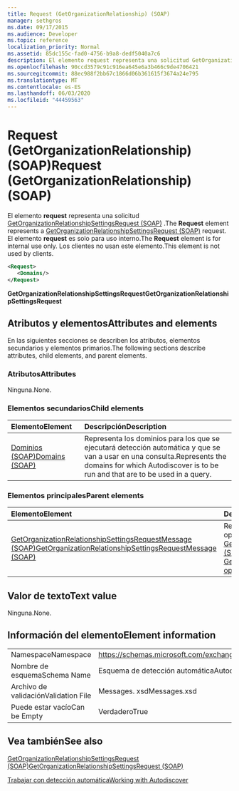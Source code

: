 ```yaml
---
title: Request (GetOrganizationRelationship) (SOAP)
manager: sethgros
ms.date: 09/17/2015
ms.audience: Developer
ms.topic: reference
localization_priority: Normal
ms.assetid: 85dc155c-fad0-4756-b9a8-dedf5040a7c6
description: El elemento request representa una solicitud GetOrganizationRelationshipSettingsRequest (SOAP). El elemento request es solo para uso interno. Los clientes no usan este elemento.
ms.openlocfilehash: 90ccd3579c91c916ea645e6a3b466c9de4706421
ms.sourcegitcommit: 88ec988f2bb67c1866d06b361615f3674a24e795
ms.translationtype: MT
ms.contentlocale: es-ES
ms.lasthandoff: 06/03/2020
ms.locfileid: "44459563"
---
```

# <a name="request-getorganizationrelationship-soap"></a><span data-ttu-id="ed545-105">Request (GetOrganizationRelationship) (SOAP)</span><span class="sxs-lookup"><span data-stu-id="ed545-105">Request (GetOrganizationRelationship) (SOAP)</span></span>

<span data-ttu-id="ed545-106">El elemento **request** representa una solicitud [GetOrganizationRelationshipSettingsRequest (SOAP)](getorganizationrelationshipsettingsrequest-soap.md) .</span><span class="sxs-lookup"><span data-stu-id="ed545-106">The **Request** element represents a [GetOrganizationRelationshipSettingsRequest (SOAP)](getorganizationrelationshipsettingsrequest-soap.md) request.</span></span> <span data-ttu-id="ed545-107">El elemento **request** es solo para uso interno.</span><span class="sxs-lookup"><span data-stu-id="ed545-107">The **Request** element is for internal use only.</span></span> <span data-ttu-id="ed545-108">Los clientes no usan este elemento.</span><span class="sxs-lookup"><span data-stu-id="ed545-108">This element is not used by clients.</span></span> 
  
```XML
<Request>
   <Domains/>
</Request>
```

 <span data-ttu-id="ed545-109">**GetOrganizationRelationshipSettingsRequest**</span><span class="sxs-lookup"><span data-stu-id="ed545-109">**GetOrganizationRelationshipSettingsRequest**</span></span>
## <a name="attributes-and-elements"></a><span data-ttu-id="ed545-110">Atributos y elementos</span><span class="sxs-lookup"><span data-stu-id="ed545-110">Attributes and elements</span></span>

<span data-ttu-id="ed545-111">En las siguientes secciones se describen los atributos, elementos secundarios y elementos primarios.</span><span class="sxs-lookup"><span data-stu-id="ed545-111">The following sections describe attributes, child elements, and parent elements.</span></span>
  
### <a name="attributes"></a><span data-ttu-id="ed545-112">Atributos</span><span class="sxs-lookup"><span data-stu-id="ed545-112">Attributes</span></span>

<span data-ttu-id="ed545-113">Ninguna.</span><span class="sxs-lookup"><span data-stu-id="ed545-113">None.</span></span>
  
### <a name="child-elements"></a><span data-ttu-id="ed545-114">Elementos secundarios</span><span class="sxs-lookup"><span data-stu-id="ed545-114">Child elements</span></span>

|<span data-ttu-id="ed545-115">**Elemento**</span><span class="sxs-lookup"><span data-stu-id="ed545-115">**Element**</span></span>|<span data-ttu-id="ed545-116">**Descripción**</span><span class="sxs-lookup"><span data-stu-id="ed545-116">**Description**</span></span>|
|:-----|:-----|
|[<span data-ttu-id="ed545-117">Dominios (SOAP)</span><span class="sxs-lookup"><span data-stu-id="ed545-117">Domains (SOAP)</span></span>](domains-soap.md) <br/> |<span data-ttu-id="ed545-118">Representa los dominios para los que se ejecutará detección automática y que se van a usar en una consulta.</span><span class="sxs-lookup"><span data-stu-id="ed545-118">Represents the domains for which Autodiscover is to be run and that are to be used in a query.</span></span>  <br/> |
   
### <a name="parent-elements"></a><span data-ttu-id="ed545-119">Elementos principales</span><span class="sxs-lookup"><span data-stu-id="ed545-119">Parent elements</span></span>

|<span data-ttu-id="ed545-120">**Elemento**</span><span class="sxs-lookup"><span data-stu-id="ed545-120">**Element**</span></span>|<span data-ttu-id="ed545-121">**Descripción**</span><span class="sxs-lookup"><span data-stu-id="ed545-121">**Description**</span></span>|
|:-----|:-----|
|[<span data-ttu-id="ed545-122">GetOrganizationRelationshipSettingsRequestMessage (SOAP)</span><span class="sxs-lookup"><span data-stu-id="ed545-122">GetOrganizationRelationshipSettingsRequestMessage (SOAP)</span></span>](getorganizationrelationshipsettingsrequestmessage-soap.md) <br/> |<span data-ttu-id="ed545-123">Representa una solicitud de operación de [GetOrganizationRelationshipSettings (SOAP)](getorganizationrelationshipsettings-operation-soap.md) .</span><span class="sxs-lookup"><span data-stu-id="ed545-123">Represents a [GetOrganizationRelationshipSettings operation (SOAP)](getorganizationrelationshipsettings-operation-soap.md) operation request.</span></span>  <br/> |
   
## <a name="text-value"></a><span data-ttu-id="ed545-124">Valor de texto</span><span class="sxs-lookup"><span data-stu-id="ed545-124">Text value</span></span>

<span data-ttu-id="ed545-125">Ninguna.</span><span class="sxs-lookup"><span data-stu-id="ed545-125">None.</span></span>
  
## <a name="element-information"></a><span data-ttu-id="ed545-126">Información del elemento</span><span class="sxs-lookup"><span data-stu-id="ed545-126">Element information</span></span>

|||
|:-----|:-----|
|<span data-ttu-id="ed545-127">Namespace</span><span class="sxs-lookup"><span data-stu-id="ed545-127">Namespace</span></span>  <br/> |https://schemas.microsoft.com/exchange/2010/Autodiscover  <br/> |
|<span data-ttu-id="ed545-128">Nombre de esquema</span><span class="sxs-lookup"><span data-stu-id="ed545-128">Schema Name</span></span>  <br/> |<span data-ttu-id="ed545-129">Esquema de detección automática</span><span class="sxs-lookup"><span data-stu-id="ed545-129">Autodiscover schema</span></span>  <br/> |
|<span data-ttu-id="ed545-130">Archivo de validación</span><span class="sxs-lookup"><span data-stu-id="ed545-130">Validation File</span></span>  <br/> |<span data-ttu-id="ed545-131">Messages. xsd</span><span class="sxs-lookup"><span data-stu-id="ed545-131">Messages.xsd</span></span>  <br/> |
|<span data-ttu-id="ed545-132">Puede estar vacío</span><span class="sxs-lookup"><span data-stu-id="ed545-132">Can be Empty</span></span>  <br/> |<span data-ttu-id="ed545-133">Verdadero</span><span class="sxs-lookup"><span data-stu-id="ed545-133">True</span></span>  <br/> |
   
## <a name="see-also"></a><span data-ttu-id="ed545-134">Vea también</span><span class="sxs-lookup"><span data-stu-id="ed545-134">See also</span></span>



[<span data-ttu-id="ed545-135">GetOrganizationRelationshipSettingsRequest (SOAP)</span><span class="sxs-lookup"><span data-stu-id="ed545-135">GetOrganizationRelationshipSettingsRequest (SOAP)</span></span>](getorganizationrelationshipsettingsrequest-soap.md)


[<span data-ttu-id="ed545-136">Trabajar con detección automática</span><span class="sxs-lookup"><span data-stu-id="ed545-136">Working with Autodiscover</span></span>](https://msdn.microsoft.com/library/39726b67-2eb2-451b-9307-cfd0b518b55c%28Office.15%29.aspx)

